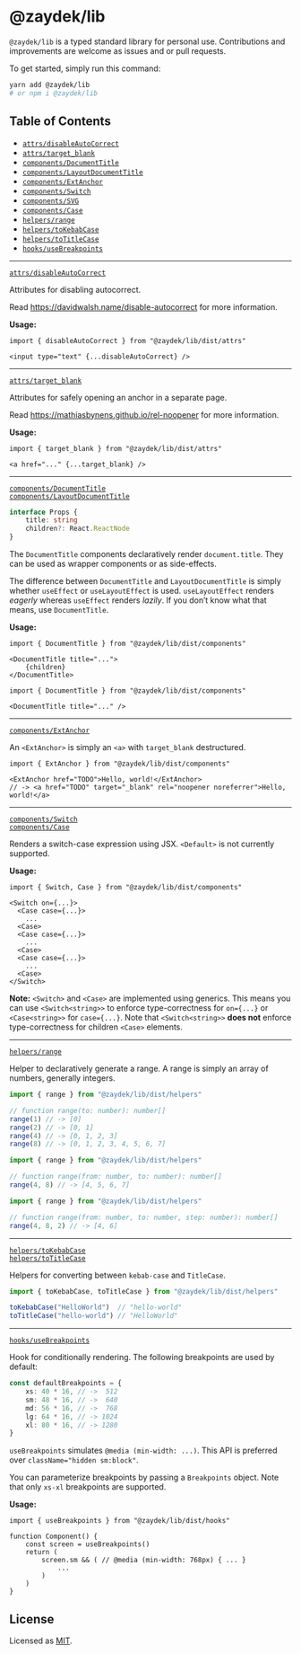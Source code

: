 # @zaydek/lib

`@zaydek/lib` is a typed standard library for personal use. Contributions and improvements are welcome as issues and or
pull requests.

To get started, simply run this command:

```bash
yarn add @zaydek/lib
# or npm i @zaydek/lib
```

## Table of Contents

- [`attrs/disableAutoCorrect`](#disableAutoCorrect)
- [`attrs/target_blank`](#target_blank)
- [`components/DocumentTitle`](#DocumentTitle)
- [`components/LayoutDocumentTitle`](#LayoutDocumentTitle)
- [`components/ExtAnchor`](#ExtAnchor)
- [`components/Switch`](#Switch)
- [`components/SVG`](#SVG)
- [`components/Case`](#Case)
- [`helpers/range`](#range)
- [`helpers/toKebabCase`](#toKebabCase)
- [`helpers/toTitleCase`](#toTitleCase)
- [`hooks/useBreakpoints`](#useBreakpoints)

---

<a id="disableAutoCorrect" href="#disableAutoCorrect">`attrs/disableAutoCorrect`</a><br>

Attributes for disabling autocorrect.

Read https://davidwalsh.name/disable-autocorrect for more information.

**Usage:**

<!-- prettier-ignore -->
```tsx
import { disableAutoCorrect } from "@zaydek/lib/dist/attrs"

<input type="text" {...disableAutoCorrect} />
```

---

<a id="target_blank" href="#target_blank">`attrs/target_blank`</a>

Attributes for safely opening an anchor in a separate page.

Read https://mathiasbynens.github.io/rel-noopener for more information.

**Usage:**

<!-- prettier-ignore -->
```tsx
import { target_blank } from "@zaydek/lib/dist/attrs"

<a href="..." {...target_blank} />
```

---

<a id="DocumentTitle" href="#DocumentTitle">`components/DocumentTitle`</a><br>
<a id="LayoutDocumentTitle" href="#LayoutDocumentTitle">`components/LayoutDocumentTitle`</a>

```ts
interface Props {
	title: string
	children?: React.ReactNode
}
```

The `DocumentTitle` components declaratively render `document.title`. They can be used as wrapper components or as
side-effects.

The difference between `DocumentTitle` and `LayoutDocumentTitle` is simply whether `useEffect` or `useLayoutEffect` is
used. `useLayoutEffect` renders _eagerly_ whereas `useEffect` renders _lazily_. If you don’t know what that means, use
`DocumentTitle`.

**Usage:**

<!-- prettier-ignore -->
```tsx
import { DocumentTitle } from "@zaydek/lib/dist/components"

<DocumentTitle title="...">
	{children}
</DocumentTitle>
```

<!-- prettier-ignore -->
```tsx
import { DocumentTitle } from "@zaydek/lib/dist/components"

<DocumentTitle title="..." />
```

---

<a id="ExtAnchor" href="#ExtAnchor">`components/ExtAnchor`</a><br>

An `<ExtAnchor>` is simply an `<a>` with `target_blank` destructured.

<!-- prettier-ignore -->
```tsx
import { ExtAnchor } from "@zaydek/lib/dist/components"

<ExtAnchor href="TODO">Hello, world!</ExtAnchor>
// -> <a href="TODO" target="_blank" rel="noopener noreferrer">Hello, world!</a>
```

---

<!-- prettier-ignore -->
<a id="Switch" href="#Switch">`components/Switch`</a><br>
<a id="Case" href="#Case">`components/Case`</a><br>

Renders a switch-case expression using JSX. `<Default>` is not currently supported.

**Usage:**

```tsx
import { Switch, Case } from "@zaydek/lib/dist/components"

<Switch on={...}>
  <Case case={...}>
    ...
  <Case>
  <Case case={...}>
    ...
  <Case>
  <Case case={...}>
    ...
  <Case>
</Switch>
```

**Note:** `<Switch>` and `<Case>` are implemented using generics. This means you can use `<Switch<string>>` to enforce
type-correctness for `on={...}` or `<Case<string>>` for `case={...}`. Note that `<Switch<string>>` **does not** enforce
type-correctness for children `<Case>` elements.

---

<a id="range" href="#range">`helpers/range`</a><br>

Helper to declaratively generate a range. A range is simply an array of numbers, generally integers.

```ts
import { range } from "@zaydek/lib/dist/helpers"

// function range(to: number): number[]
range(1) // -> [0]
range(2) // -> [0, 1]
range(4) // -> [0, 1, 2, 3]
range(8) // -> [0, 1, 2, 3, 4, 5, 6, 7]
```

```ts
import { range } from "@zaydek/lib/dist/helpers"

// function range(from: number, to: number): number[]
range(4, 8) // -> [4, 5, 6, 7]
```

```ts
import { range } from "@zaydek/lib/dist/helpers"

// function range(from: number, to: number, step: number): number[]
range(4, 8, 2) // -> [4, 6]
```

---

<a id="toKebabCase" href="#toKebabCase">`helpers/toKebabCase`</a><br>
<a id="toTitleCase" href="#toTitleCase">`helpers/toTitleCase`</a><br>

Helpers for converting between `kebab-case` and `TitleCase`.

<!-- prettier-ignore -->
```ts
import { toKebabCase, toTitleCase } from "@zaydek/lib/dist/helpers"

toKebabCase("HelloWorld")  // "hello-world"
toTitleCase("hello-world") // "HelloWorld"
```

---

<a id="useBreakpoints" href="#useBreakpoints">`hooks/useBreakpoints`</a><br>

Hook for conditionally rendering. The following breakpoints are used by default:

```ts
const defaultBreakpoints = {
	xs: 40 * 16, // ->  512
	sm: 48 * 16, // ->  640
	md: 56 * 16, // ->  768
	lg: 64 * 16, // -> 1024
	xl: 80 * 16, // -> 1280
}
```

`useBreakpoints` simulates `@media (min-width: ...)`. This API is preferred over `className="hidden sm:block"`.

You can parameterize breakpoints by passing a `Breakpoints` object. Note that only `xs-xl` breakpoints are supported.

**Usage:**

```tsx
import { useBreakpoints } from "@zaydek/lib/dist/hooks"

function Component() {
	const screen = useBreakpoints()
	return (
		screen.sm && ( // @media (min-width: 768px) { ... }
			...
		)
	)
}
```

## License

Licensed as [MIT](./LICENSE).
